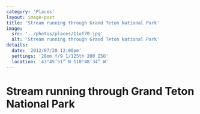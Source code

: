 ```yaml
---
category: 'Places'
layout: image-post
title: 'Stream running through Grand Teton National Park'
image:
  src: '../photos/places/11of70.jpg'
  alt: 'Stream running through Grand Teton National Park'
details:
  date: '2012/07/20 12:00pm'
  settings: '28mm f/9 1/125th 200 ISO'
  location: '43°45’51” N 110°48’34” W'
---
```

<h1 class="d-none">Stream running through Grand Teton National Park</h1>